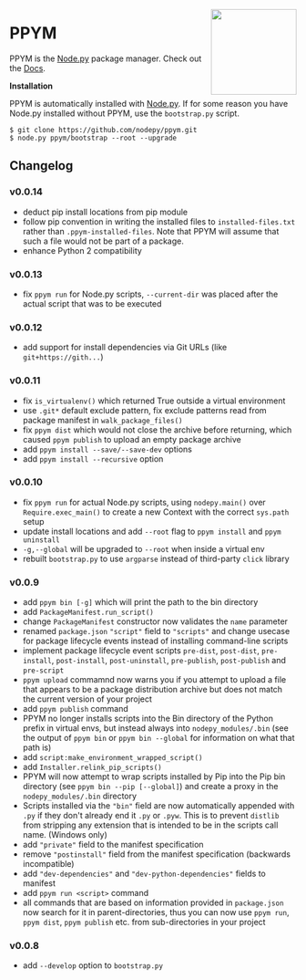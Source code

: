 <img src="https://i.imgur.com/IfmOKFI.png" align="right" width="150px"></img>

# PPYM

PPYM is the [Node.py] package manager. Check out the [Docs].

  [Node.py]: https://github.com/nodepy/nodepy
  [Docs]: https://nodepy.github.io/nodepy/ppym/

__Installation__

PPYM is automatically installed with [Node.py]. If for some reason you have
Node.py installed without PPYM, use the `bootstrap.py` script.

    $ git clone https://github.com/nodepy/ppym.git
    $ node.py ppym/bootstrap --root --upgrade

## Changelog

### v0.0.14

- deduct pip install locations from pip module
- follow pip convention in writing the installed files to `installed-files.txt`
  rather than `.ppym-installed-files`. Note that PPYM will assume that such a
  file would not be part of a package.
- enhance Python 2 compatibility

### v0.0.13

- fix `ppym run` for Node.py scripts, `--current-dir` was placed after the
  actual script that was to be executed

### v0.0.12

- add support for install dependencies via Git URLs (like `git+https://gith...`)

### v0.0.11

- fix `is_virtualenv()` which returned True outside a virtual environment
- use `.git*` default exclude pattern, fix exclude patterns read from package
  manifest in `walk_package_files()`
- fix `ppym dist` which would not close the archive before returning, which
  caused `ppym publish` to upload an empty package archive
- add `ppym install --save/--save-dev` options
- add `ppym install --recursive` option

### v0.0.10

- fix `ppym run` for actual Node.py scripts, using `nodepy.main()` over
  `Require.exec_main()` to create a new Context with the correct `sys.path`
  setup
- update install locations and add `--root` flag to `ppym install` and
  `ppym uninstall`
- `-g,--global` will be upgraded to `--root` when inside a virtual env
- rebuilt `bootstrap.py` to use `argparse` instead of third-party `click` library

### v0.0.9

- add `ppym bin [-g]` which will print the path to the bin directory
- add `PackageManifest.run_script()`
- change `PackageManifest` constructor now validates the `name` parameter
- renamed `package.json` `"script"` field to `"scripts"` and change
  usecase for package lifecycle events instead of installing command-line
  scripts
- implement package lifecycle event scripts `pre-dist`, `post-dist`,
  `pre-install`, `post-install`, `post-uninstall`, `pre-publish`,
  `post-publish` and `pre-script`
- `ppym upload` commamnd now warns you if you attempt to upload a file that
  appears to be a package distribution archive but does not match the
  current version of your project
- add `ppym publish` command
- PPYM no longer installs scripts into the Bin directory of the Python prefix
  in virtual envs, but instead always into `nodepy_modules/.bin` (see the
  output of `ppym bin` or `ppym bin --global` for information on what that
  path is)
- add `script:make_environment_wrapped_script()`
- add `Installer.relink_pip_scripts()`
- PPYM will now attempt to wrap scripts installed by Pip into the Pip bin
  directory (see `ppym bin --pip [--global]`) and create a proxy in the
  `nodepy_modules/.bin` directory
- Scripts installed via the `"bin"` field are now automatically appended with
  `.py` if they don't already end it `.py` or `.pyw`. This is to prevent
  `distlib` from stripping any extension that is intended to be in the scripts
  call name. (Windows only)
- add `"private"` field to the manifest specification
- remove `"postinstall"` field from the manifest specification (backwards
  incompatible)
- add `"dev-dependencies"` and `"dev-python-dependencies"` fields to manifest
- add `ppym run <script>` command
- all commands that are based on information provided in `package.json` now
  search for it in parent-directories, thus you can now use `ppym run`,
  `ppym dist`, `ppym publish` etc. from sub-directories in your project

### v0.0.8

- add `--develop` option to `bootstrap.py`
